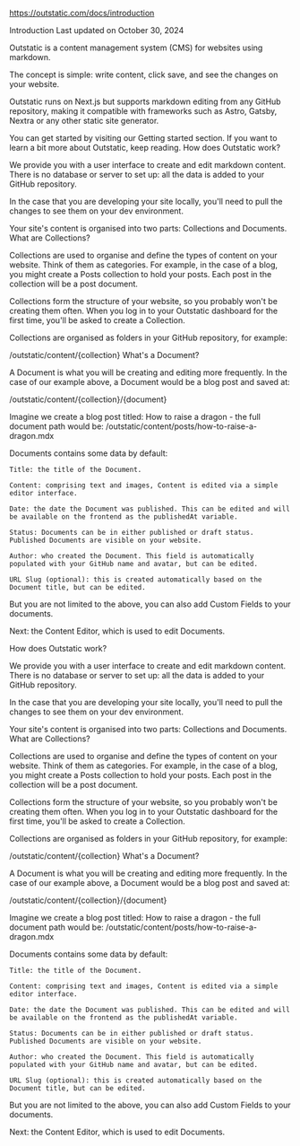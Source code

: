https://outstatic.com/docs/introduction

Introduction
Last updated on October 30, 2024

Outstatic is a content management system (CMS) for websites using markdown.

The concept is simple: write content, click save, and see the changes on your website.

Outstatic runs on Next.js but supports markdown editing from any GitHub repository, making it compatible with frameworks such as Astro, Gatsby, Nextra or any other static site generator.

You can get started by visiting our Getting started section. If you want to learn a bit more about Outstatic, keep reading.
How does Outstatic work?

We provide you with a user interface to create and edit markdown content. There is no database or server to set up: all the data is added to your GitHub repository.

In the case that you are developing your site locally, you'll need to pull the changes to see them on your dev environment.

Your site's content is organised into two parts: Collections and Documents.
What are Collections?

Collections are used to organise and define the types of content on your website. Think of them as categories. For example, in the case of a blog, you might create a Posts collection to hold your posts. Each post in the collection will be a post document.

Collections form the structure of your website, so you probably won't be creating them often. When you log in to your Outstatic dashboard for the first time, you'll be asked to create a Collection.

Collections are organised as folders in your GitHub repository, for example:

/outstatic/content/{collection}
What's a Document?

A Document is what you will be creating and editing more frequently. In the case of our example above, a Document would be a blog post and saved at:

/outstatic/content/{collection}/{document}

Imagine we create a blog post titled: How to raise a dragon - the full document path would be: /outstatic/content/posts/how-to-raise-a-dragon.mdx

Documents contains some data by default:

    Title: the title of the Document.

    Content: comprising text and images, Content is edited via a simple editor interface.

    Date: the date the Document was published. This can be edited and will be available on the frontend as the publishedAt variable.

    Status: Documents can be in either published or draft status. Published Documents are visible on your website.

    Author: who created the Document. This field is automatically populated with your GitHub name and avatar, but can be edited.

    URL Slug (optional): this is created automatically based on the Document title, but can be edited.

But you are not limited to the above, you can also add Custom Fields to your documents.

Next: the Content Editor, which is used to edit Documents.

How does Outstatic work?

We provide you with a user interface to create and edit markdown content. There is no database or server to set up: all the data is added to your GitHub repository.

In the case that you are developing your site locally, you'll need to pull the changes to see them on your dev environment.

Your site's content is organised into two parts: Collections and Documents.
What are Collections?

Collections are used to organise and define the types of content on your website. Think of them as categories. For example, in the case of a blog, you might create a Posts collection to hold your posts. Each post in the collection will be a post document.

Collections form the structure of your website, so you probably won't be creating them often. When you log in to your Outstatic dashboard for the first time, you'll be asked to create a Collection.

Collections are organised as folders in your GitHub repository, for example:

/outstatic/content/{collection}
What's a Document?

A Document is what you will be creating and editing more frequently. In the case of our example above, a Document would be a blog post and saved at:

/outstatic/content/{collection}/{document}

Imagine we create a blog post titled: How to raise a dragon - the full document path would be: /outstatic/content/posts/how-to-raise-a-dragon.mdx

Documents contains some data by default:

    Title: the title of the Document.

    Content: comprising text and images, Content is edited via a simple editor interface.

    Date: the date the Document was published. This can be edited and will be available on the frontend as the publishedAt variable.

    Status: Documents can be in either published or draft status. Published Documents are visible on your website.

    Author: who created the Document. This field is automatically populated with your GitHub name and avatar, but can be edited.

    URL Slug (optional): this is created automatically based on the Document title, but can be edited.

But you are not limited to the above, you can also add Custom Fields to your documents.

Next: the Content Editor, which is used to edit Documents.